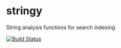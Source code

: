 # stringy
String analysis functions for search indexing

[![Build Status](https://ci.agin-summer.com/api/badges/nycmonkey/stringy/status.svg)](https://ci.agin-summer.com/nycmonkey/stringy)

